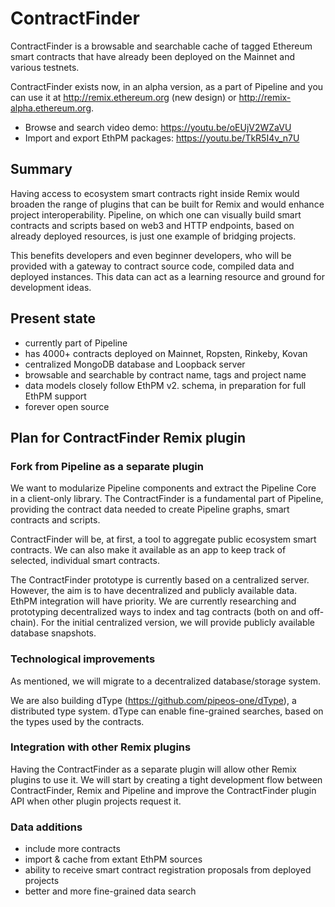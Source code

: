 # ContractFinder

ContractFinder is a browsable and searchable cache of tagged Ethereum smart contracts that have already been deployed on the Mainnet and various testnets.

ContractFinder exists now, in an alpha version, as a part of Pipeline and you can use it at http://remix.ethereum.org (new design) or http://remix-alpha.ethereum.org.

- Browse and search video demo: https://youtu.be/oEUjV2WZaVU
- Import and export EthPM packages: https://youtu.be/TkR5I4v_n7U


## Summary

Having access to ecosystem smart contracts right inside Remix would broaden the range of plugins that can be built for Remix and would enhance project interoperability. Pipeline, on which one can visually build smart contracts and scripts based on web3 and HTTP endpoints, based on already deployed resources, is just one example of bridging projects.

This benefits developers and even beginner developers, who will be provided with a gateway to contract source code, compiled data and deployed instances. This data can act as a learning resource and ground for development ideas.


## Present state

- currently part of Pipeline
- has 4000+ contracts deployed on Mainnet, Ropsten, Rinkeby, Kovan
- centralized MongoDB database and Loopback server
- browsable and searchable by contract name, tags and project name
- data models closely follow EthPM v2. schema, in preparation for full EthPM support
- forever open source

## Plan for ContractFinder Remix plugin

### Fork from Pipeline as a separate plugin

We want to modularize Pipeline components and extract the Pipeline Core in a client-only library. The ContractFinder is a fundamental part of Pipeline, providing the contract data needed to create Pipeline graphs, smart contracts and scripts.

ContractFinder will be, at first, a tool to aggregate public ecosystem smart contracts. We can also make it available as an app to keep track of selected, individual smart contracts.

The ContractFinder prototype is currently based on a centralized server. However, the aim is to have decentralized and publicly available data. EthPM integration will have priority. We are currently researching and prototyping decentralized ways to index and tag contracts (both on and off-chain).
For the initial centralized version, we will provide publicly available database snapshots.

### Technological improvements

As mentioned, we will migrate to a decentralized database/storage system.

We are also building dType (https://github.com/pipeos-one/dType), a distributed type system. dType can enable fine-grained searches, based on the types used by the contracts.

### Integration with other Remix plugins

Having the ContractFinder as a separate plugin will allow other Remix plugins to use it. We will start by creating a tight development flow between ContractFinder, Remix and Pipeline and improve the ContractFinder plugin API when other plugin projects request it.

### Data additions

- include more contracts
- import & cache from extant EthPM sources
- ability to receive smart contract registration proposals from deployed projects
- better and more fine-grained data search
